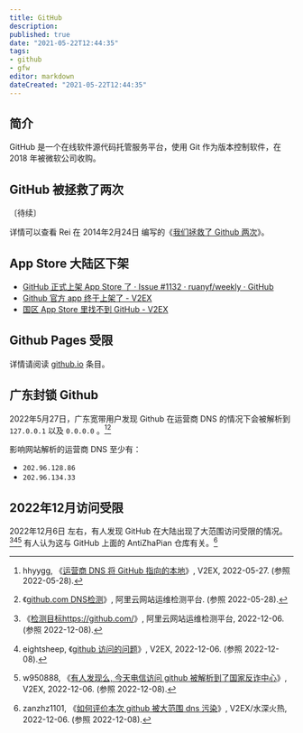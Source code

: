 ```yaml
---
title: GitHub
description:
published: true
date: "2021-05-22T12:44:35"
tags:
- github
- gfw
editor: markdown
dateCreated: "2021-05-22T12:44:35"
---
```


## 简介

GitHub 是一个在线软件源代码托管服务平台，使用 Git 作为版本控制软件，在 2018 年被微软公司收购。

## GitHub 被拯救了两次

〔待续〕

详情可以查看 Rei 在 2014年2月24日 编写的《[我们拯救了 Github 两次](https://web.archive.org/web/20221207065318/https://chloerei.com/2014/02/24/we-saved-github-twice/)》。

## App Store 大陆区下架

+   [GitHub 正式上架 App Store 了 · Issue #1132 · ruanyf/weekly · GitHub](https://web.archive.org/web/20210522115601/https://github.com/ruanyf/weekly/issues/1132)
+   [Github 官方 app 终于上架了 - V2EX](https://web.archive.org/web/20210522122657/https://www.v2ex.com/t/653739)
+   [国区 App Store 里找不到 GitHub - V2EX](https://web.archive.org/web/20210522033157/https://www.v2ex.com/t/778475)

## Github Pages 受限

详情请阅读 [github.io](/website/次级域名/github.io.md) 条目。

## 广东封锁 Github

2022年5月27日，广东宽带用户发现 Github 在运营商 DNS 的情况下会被解析到 `127.0.0.1` 以及 `0.0.0.0` 。[^855574][^4d24ec]

[^855574]: hhyygg, 《[运营商 DNS 将 GitHub 指向的本地](https://web.archive.org/web/20220528032521/https://www.v2ex.com/t/855574)》, V2EX, 2022-05-27. (参照 2022-05-28).

[^4d24ec]: 《[github.com DNS检测](https://web.archive.org/web/20220513014638/https://zijian.aliyun.com/detect/dns/DNS_PING-4d24ececaff9db99decd9d9d0b35203b-1652406274446)》, 阿里云网站运维检测平台. (参照 2022-05-28).

影响网站解析的运营商 DNS 至少有：

+   `202.96.128.86`
+   `202.96.134.33`

## 2022年12月访问受限

2022年12月6日 左右，有人发现 GitHub 在大陆出现了大范围访问受限的情况。[^2ac5c][^900476][^900485] 有人认为这与 GitHub 上面的 AntiZhaPian 仓库有关。[^900605]

[^2ac5c]: 《[检测目标https://github.com/](https://web.archive.org/web/20221206095415/https://boce.aliyun.com/detect/http/5d555ac9ce344acf8fa9c187b3a2ac5c)》, 阿里云网站运维检测平台, 2022-12-06. (参照 2022-12-08).

[^900476]: eightsheep, 《[github 访问的问题](https://web.archive.org/web/20221206095500/https://www.v2ex.com/t/900476)》, V2EX, 2022-12-06. (参照 2022-12-08).

[^900485]: w950888, 《[有人发现么, 今天电信访问 github 被解析到了国家反诈中心](https://web.archive.org/web/20221206095506/https://www.v2ex.com/t/900485)》, V2EX, 2022-12-06. (参照 2022-12-08).

[^900605]: zanzhz1101, 《[如何评价本次 github 被大范围 dns 污染](https://web.archive.org/web/20221206203742/https://www.v2ex.com/t/900605)》, V2EX/水深火热, 2022-12-06. (参照 2022-12-08).
